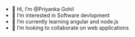 - 👋 Hi, I’m @Priyanka Gohil
- 👀 I’m interested in Software devlopment
- 🌱 I’m currently learning angular and node.js
- 💞️ I’m looking to collaborate on web applications


<!---
Prinku07/Prinku07 is a ✨ special ✨ repository because its `README.md` (this file) appears on your GitHub profile.
You can click the Preview link to take a look at your changes.
--->
